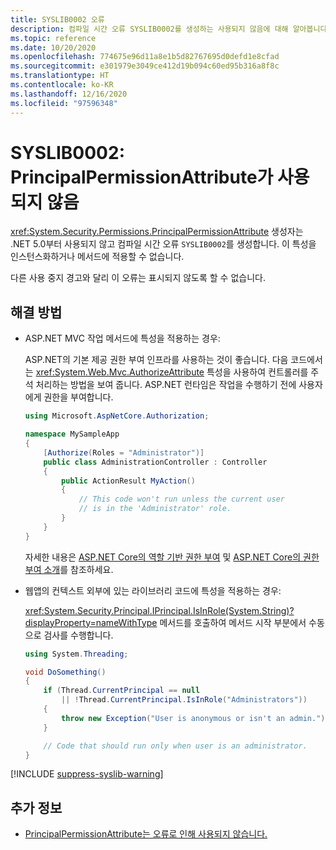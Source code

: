 ```yaml
---
title: SYSLIB0002 오류
description: 컴파일 시간 오류 SYSLIB0002를 생성하는 사용되지 않음에 대해 알아봅니다.
ms.topic: reference
ms.date: 10/20/2020
ms.openlocfilehash: 774675e96d11a8e1b5d82767695d0defd1e8cfad
ms.sourcegitcommit: e301979e3049ce412d19b094c60ed95b316a8f8c
ms.translationtype: HT
ms.contentlocale: ko-KR
ms.lasthandoff: 12/16/2020
ms.locfileid: "97596348"
---
```

# <a name="syslib0002-principalpermissionattribute-is-obsolete"></a>SYSLIB0002: PrincipalPermissionAttribute가 사용되지 않음

<xref:System.Security.Permissions.PrincipalPermissionAttribute> 생성자는 .NET 5.0부터 사용되지 않고 컴파일 시간 오류 `SYSLIB0002`를 생성합니다. 이 특성을 인스턴스화하거나 메서드에 적용할 수 없습니다.

다른 사용 중지 경고와 달리 이 오류는 표시되지 않도록 할 수 없습니다.

## <a name="workarounds"></a>해결 방법

- ASP.NET MVC 작업 메서드에 특성을 적용하는 경우:

  ASP.NET의 기본 제공 권한 부여 인프라를 사용하는 것이 좋습니다. 다음 코드에서는 <xref:System.Web.Mvc.AuthorizeAttribute> 특성을 사용하여 컨트롤러를 주석 처리하는 방법을 보여 줍니다. ASP.NET 런타임은 작업을 수행하기 전에 사용자에게 권한을 부여합니다.

  ```csharp
  using Microsoft.AspNetCore.Authorization;

  namespace MySampleApp
  {
      [Authorize(Roles = "Administrator")]
      public class AdministrationController : Controller
      {
          public ActionResult MyAction()
          {
              // This code won't run unless the current user
              // is in the 'Administrator' role.
          }
      }
  }
  ```

  자세한 내용은 [ASP.NET Core의 역할 기반 권한 부여](/aspnet/core/security/authorization/roles) 및 [ASP.NET Core의 권한 부여 소개](/aspnet/core/security/authorization/introduction)를 참조하세요.

- 웹앱의 컨텍스트 외부에 있는 라이브러리 코드에 특성을 적용하는 경우:

  <xref:System.Security.Principal.IPrincipal.IsInRole(System.String)?displayProperty=nameWithType> 메서드를 호출하여 메서드 시작 부분에서 수동으로 검사를 수행합니다.

  ```csharp
  using System.Threading;

  void DoSomething()
  {
      if (Thread.CurrentPrincipal == null
          || !Thread.CurrentPrincipal.IsInRole("Administrators"))
      {
          throw new Exception("User is anonymous or isn't an admin.");
      }

      // Code that should run only when user is an administrator.
  }
  ```

[!INCLUDE [suppress-syslib-warning](../../../../includes/suppress-syslib-warning.md)]

## <a name="see-also"></a>추가 정보

- [PrincipalPermissionAttribute는 오류로 인해 사용되지 않습니다.](../core-libraries/5.0/principalpermissionattribute-obsolete.md)
